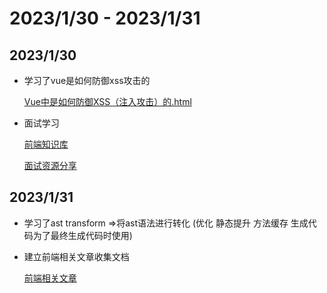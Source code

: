 # 2023/1/30 - 2023/1/31

## 2023/1/30
- 学习了vue是如何防御xss攻击的

  [Vue中是如何防御XSS（注入攻击）的.html](https://codevity.top/article/harvest/i-know/10-Vue中是如何防御XSS（注入攻击）的.html)
  
- 面试学习

  [前端知识库](https://www.html5iq.com/600fe22e9ab55c133a956711.html)

  [面试资源分享](https://www.yuque.com/yayu/nice-people/wtxq0o#ugiMo27NIeQudp1ppbDRv0v7s2Y3wSsz)

## 2023/1/31
- 学习了ast transform =>将ast语法进行转化 (优化 静态提升 方法缓存 生成代码为了最终生成代码时使用)

- 建立前端相关文章收集文档

  [前端相关文章](https://codevity.top/article/harvest/link/前端相关.html)